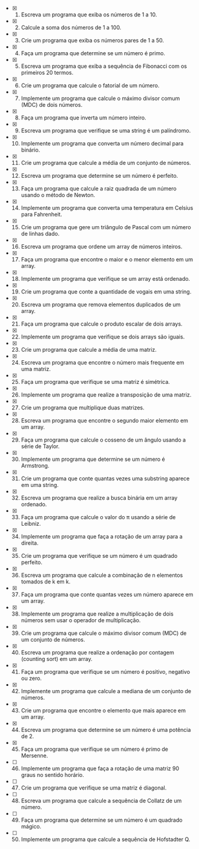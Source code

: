 - [x] 1. Escreva um programa que exiba os números de 1 a 10.

- [x] 2. Calcule a soma dos números de 1 a 100.

- [x] 3. Crie um programa que exiba os números pares de 1 a 50.

- [x] 4. Faça um programa que determine se um número é primo.

- [x] 5. Escreva um programa que exiba a sequência de Fibonacci com os primeiros 20 termos.

- [x] 6. Crie um programa que calcule o fatorial de um número.

- [x] 7. Implemente um programa que calcule o máximo divisor comum (MDC) de dois números.

- [x] 8. Faça um programa que inverta um número inteiro.

- [x] 9. Escreva um programa que verifique se uma string é um palíndromo.

- [x] 10. Implemente um programa que converta um número decimal para binário.

- [x] 11. Crie um programa que calcule a média de um conjunto de números.

- [x] 12. Escreva um programa que determine se um número é perfeito.

- [x] 13. Faça um programa que calcule a raiz quadrada de um número usando o método de Newton.

- [x] 14. Implemente um programa que converta uma temperatura em Celsius para Fahrenheit.

- [x] 15. Crie um programa que gere um triângulo de Pascal com um número de linhas dado.

- [x] 16. Escreva um programa que ordene um array de números inteiros.

- [x] 17. Faça um programa que encontre o maior e o menor elemento em um array.

- [x] 18. Implemente um programa que verifique se um array está ordenado.

- [x] 19. Crie um programa que conte a quantidade de vogais em uma string.

- [x] 20. Escreva um programa que remova elementos duplicados de um array.

- [x] 21. Faça um programa que calcule o produto escalar de dois arrays.

- [x] 22. Implemente um programa que verifique se dois arrays são iguais.

- [x] 23. Crie um programa que calcule a média de uma matriz.

- [x] 24. Escreva um programa que encontre o número mais frequente em uma matriz.

- [x] 25. Faça um programa que verifique se uma matriz é simétrica.

- [x] 26. Implemente um programa que realize a transposição de uma matriz.

- [x] 27. Crie um programa que multiplique duas matrizes.

- [x] 28. Escreva um programa que encontre o segundo maior elemento em um array.

- [x] 29. Faça um programa que calcule o cosseno de um ângulo usando a série de Taylor.

- [x] 30. Implemente um programa que determine se um número é Armstrong.

- [x] 31. Crie um programa que conte quantas vezes uma substring aparece em uma string.

- [x] 32. Escreva um programa que realize a busca binária em um array ordenado.

- [x] 33. Faça um programa que calcule o valor do π usando a série de Leibniz.

- [x] 34. Implemente um programa que faça a rotação de um array para a direita.

- [x] 35. Crie um programa que verifique se um número é um quadrado perfeito.

- [x] 36. Escreva um programa que calcule a combinação de n elementos tomados de k em k.

- [x] 37. Faça um programa que conte quantas vezes um número aparece em um array.

- [x] 38. Implemente um programa que realize a multiplicação de dois números sem usar o operador de multiplicação.

- [x] 39. Crie um programa que calcule o máximo divisor comum (MDC) de um conjunto de números.

- [x] 40. Escreva um programa que realize a ordenação por contagem (counting sort) em um array.

- [x] 41. Faça um programa que verifique se um número é positivo, negativo ou zero.

- [x] 42. Implemente um programa que calcule a mediana de um conjunto de números.

- [x] 43. Crie um programa que encontre o elemento que mais aparece em um array.

- [x] 44. Escreva um programa que determine se um número é uma potência de 2.

- [x] 45. Faça um programa que verifique se um número é primo de Mersenne.

- [ ] 46. Implemente um programa que faça a rotação de uma matriz 90 graus no sentido horário.

- [ ] 47. Crie um programa que verifique se uma matriz é diagonal.

- [ ] 48. Escreva um programa que calcule a sequência de Collatz de um número.

- [ ] 49. Faça um programa que determine se um número é um quadrado mágico.

- [ ] 50. Implemente um programa que calcule a sequência de Hofstadter Q.